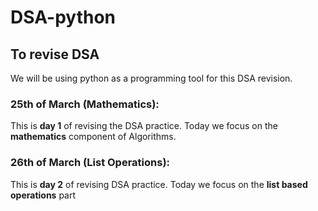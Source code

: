 # DSA-python
## To revise DSA
We will be using python as a programming tool for this DSA revision. 

### 25th of March (**Mathematics**):
This is **day 1** of revising the DSA practice. Today we focus on the **mathematics** component of Algorithms.

### 26th of March (**List Operations**):
This is **day 2** of revising DSA practice. Today we focus on the **list based operations** part